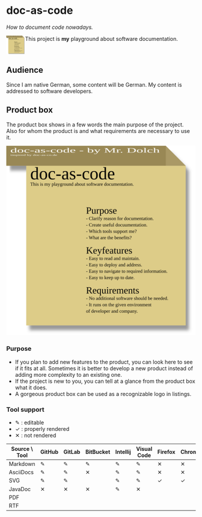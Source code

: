 # doc-as-code
_How to document code nowadays._

<img alt="product box" src="Produktbox.svg" width="50" height="50" align="left">

This project is **my** playground about software documentation. 

<br clear="all">

## Audience

Since I am native German, some content will be German.
My content is addressed to software developers.

## Product box

The product box shows in a few words the main purpose of the project.
Also for whom the product is and what requirements are necessary to use it.

![Product box](Produktbox.svg)

### Purpose 

- If you plan to add new features to the product, you can look here to see if it fits at all.
  Sometimes it is better to develop a new product instead of adding more complexity to an existing one.
- If the project is new to you, you can tell at a glance from the product box what it does.
- A gorgeous product box can be used as a recognizable logo in listings.

### Tool support

- ✎ : editable
- ✓ : properly rendered
- ✕ : not rendered

| Source \ Tool | GitHub | GitLab | BitBucket | Intellij | Visual Code | Firefox | Chrome | Outlook | Android | IOS |
|---------------|--------|--------|-----------|----------|-------------|---------|--------|---------|---------|-----|
| Markdown      | ✎      | ✎      | ✎         | ✎        | ✎           | ✕       | ✕      | ✕       | ✕       | ✕   |
| AsciiDocs     | ✎      | ✎      | ✕         | ✎        | ✎           | ✕       | ✕      | ✕       | ✕       | ✕   |
| SVG           | ✎      | ✎      |           | ✎        | ✎           | ✓       | ✓      | ✕       | ✕       | ✕   |
| JavaDoc       | ✕      | ✕      | ✕         | ✎        | ✕           |         |        |         |         |     |
| PDF           |        |        |           |          |             |         |        | ✓       | ✓       |     |
| RTF           |        |        |           |          |             |         |        | ✓       |         |     |

